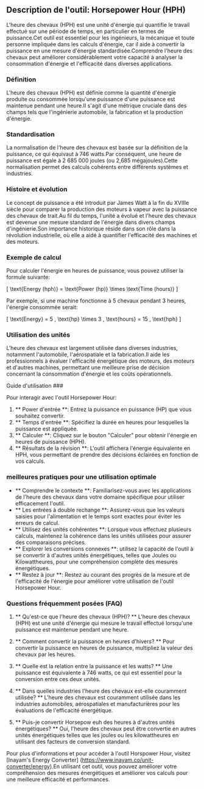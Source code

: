 ## Description de l'outil: Horsepower Hour (HPH)

L'heure des chevaux (HPH) est une unité d'énergie qui quantifie le travail effectué sur une période de temps, en particulier en termes de puissance.Cet outil est essentiel pour les ingénieurs, la mécanique et toute personne impliquée dans les calculs d'énergie, car il aide à convertir la puissance en une mesure d'énergie standardisée.Comprendre l'heure des chevaux peut améliorer considérablement votre capacité à analyser la consommation d'énergie et l'efficacité dans diverses applications.

### Définition

L'heure des chevaux (HPH) est définie comme la quantité d'énergie produite ou consommée lorsqu'une puissance d'une puissance est maintenue pendant une heure.Il s'agit d'une métrique cruciale dans des champs tels que l'ingénierie automobile, la fabrication et la production d'énergie.

### Standardisation

La normalisation de l'heure des chevaux est basée sur la définition de la puissance, ce qui équivaut à 746 watts.Par conséquent, une heure de puissance est égale à 2 685 000 joules (ou 2,685 mégajoules).Cette normalisation permet des calculs cohérents entre différents systèmes et industries.

### Histoire et évolution

Le concept de puissance a été introduit par James Watt à la fin du XVIIIe siècle pour comparer la production des moteurs à vapeur avec la puissance des chevaux de trait.Au fil du temps, l'unité a évolué et l'heure des chevaux est devenue une mesure standard de l'énergie dans divers champs d'ingénierie.Son importance historique réside dans son rôle dans la révolution industrielle, où elle a aidé à quantifier l'efficacité des machines et des moteurs.

### Exemple de calcul

Pour calculer l'énergie en heures de puissance, vous pouvez utiliser la formule suivante:

\[ \text{Energy (hph)} = \text{Power (hp)} \times \text{Time (hours)} \]

Par exemple, si une machine fonctionne à 5 chevaux pendant 3 heures, l'énergie consommée serait:

\[ \text{Energy} = 5 \, \text{hp} \times 3 \, \text{hours} = 15 \, \text{hph} \]

### Utilisation des unités

L'heure des chevaux est largement utilisée dans diverses industries, notamment l'automobile, l'aérospatiale et la fabrication.Il aide les professionnels à évaluer l'efficacité énergétique des moteurs, des moteurs et d'autres machines, permettant une meilleure prise de décision concernant la consommation d'énergie et les coûts opérationnels.

Guide d'utilisation ###

Pour interagir avec l'outil Horsepower Hour:

1. ** Power d'entrée **: Entrez la puissance en puissance (HP) que vous souhaitez convertir.
2. ** Temps d'entrée **: Spécifiez la durée en heures pour lesquelles la puissance est appliquée.
3. ** Calculer **: Cliquez sur le bouton "Calculer" pour obtenir l'énergie en heures de puissance (HPH).
4. ** Résultats de la révision **: L'outil affichera l'énergie équivalente en HPH, vous permettant de prendre des décisions éclairées en fonction de vos calculs.

### meilleures pratiques pour une utilisation optimale

- ** Comprendre le contexte **: Familiarisez-vous avec les applications de l'heure des chevaux dans votre domaine spécifique pour utiliser efficacement l'outil.
- ** Les entrées à double rechange **: Assurez-vous que les valeurs saisies pour l'alimentation et le temps sont exactes pour éviter les erreurs de calcul.
- ** Utilisez des unités cohérentes **: Lorsque vous effectuez plusieurs calculs, maintenez la cohérence dans les unités utilisées pour assurer des comparaisons précises.
- ** Explorer les conversions connexes **: utilisez la capacité de l'outil à se convertir à d'autres unités énergétiques, telles que Joules ou Kilowattheures, pour une compréhension complète des mesures énergétiques.
- ** Restez à jour **: Restez au courant des progrès de la mesure et de l'efficacité de l'énergie pour améliorer votre utilisation de l'outil Horsepower Hour.

### Questions fréquemment posées (FAQ)

1. ** Qu'est-ce que l'heure des chevaux (HPH)? **
L'heure des chevaux (HPH) est une unité d'énergie qui mesure le travail effectué lorsqu'une puissance est maintenue pendant une heure.

2. ** Comment convertir la puissance en heures d'hivers? **
Pour convertir la puissance en heures de puissance, multipliez la valeur des chevaux par les heures.

3. ** Quelle est la relation entre la puissance et les watts? **
Une puissance est équivalente à 746 watts, ce qui est essentiel pour la conversion entre ces deux unités.

4. ** Dans quelles industries l'heure des chevaux est-elle couramment utilisée? **
L'heure des chevaux est couramment utilisée dans les industries automobiles, aérospatiales et manufacturières pour les évaluations de l'efficacité énergétique.

5. ** Puis-je convertir Horsepow euh des heures à d'autres unités énergétiques? **
Oui, l'heure des chevaux peut être convertie en autres unités énergétiques telles que les joules ou les kilowattheures en utilisant des facteurs de conversion standard.

Pour plus d'informations et pour accéder à l'outil Horspower Hour, visitez [Inayam's Energy Converter] (https://www.inayam.co/unit-converter/energy).En utilisant cet outil, vous pouvez améliorer votre compréhension des mesures énergétiques et améliorer vos calculs pour une meilleure efficacité et performances.